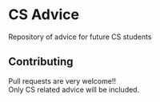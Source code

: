 # CS Advice

Repository of advice for future CS students

## Contributing
Pull requests are very welcome!!  
Only CS related advice will be included.
